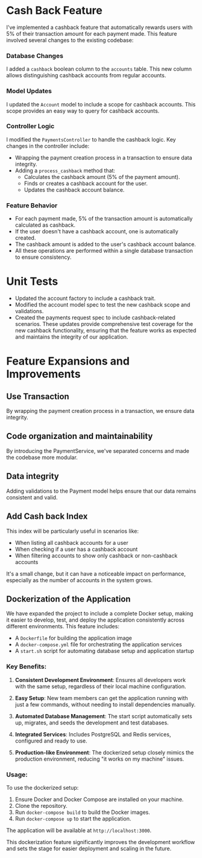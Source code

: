 # Cash Back Feature

I've implemented a cashback feature that automatically rewards users with 5% of their transaction amount for each payment made. This feature involved several changes to the existing codebase:

### Database Changes

I added a `cashback` boolean column to the `accounts` table. This new column allows distinguishing cashback accounts from regular accounts.

### Model Updates

I updated the `Account` model to include a scope for cashback accounts. This scope provides an easy way to query for cashback accounts.

### Controller Logic

I modified the `PaymentsController` to handle the cashback logic. Key changes in the controller include:
- Wrapping the payment creation process in a transaction to ensure data integrity.
- Adding a `process_cashback` method that:
  - Calculates the cashback amount (5% of the payment amount).
  - Finds or creates a cashback account for the user.
  - Updates the cashback account balance.

### Feature Behavior

- For each payment made, 5% of the transaction amount is automatically calculated as cashback.
- If the user doesn't have a cashback account, one is automatically created.
- The cashback amount is added to the user's cashback account balance.
- All these operations are performed within a single database transaction to ensure consistency.

# Unit Tests

- Updated the account factory to include a cashback trait.
- Modified the account model spec to test the new cashback scope and validations.
- Created the payments request spec to include cashback-related scenarios.
These updates provide comprehensive test coverage for the new cashback functionality, ensuring that the feature works as expected and maintains the integrity of our application.

# Feature Expansions and Improvements

## Use Transaction

By wrapping the payment creation process in a transaction, we ensure data integrity.

## Code organization and maintainability

 By introducing the PaymentService, we've separated concerns and made the codebase more modular.

 ## Data integrity

 Adding validations to the Payment model helps ensure that our data remains consistent and valid.

 ## Add Cash back Index

This index will be particularly useful in scenarios like:

- When listing all cashback accounts for a user
- When checking if a user has a cashback account
- When filtering accounts to show only cashback or non-cashback accounts

It's a small change, but it can have a noticeable impact on performance, especially as the number of accounts in the system grows.

## Dockerization of the Application

We have expanded the project to include a complete Docker setup, making it easier to develop, test, and deploy the application consistently across different environments. This feature includes:

- A `Dockerfile` for building the application image
- A `docker-compose.yml` file for orchestrating the application services
- A `start.sh` script for automating database setup and application startup

### Key Benefits:

1. **Consistent Development Environment**: Ensures all developers work with the same setup, regardless of their local machine configuration.

2. **Easy Setup**: New team members can get the application running with just a few commands, without needing to install dependencies manually.

3. **Automated Database Management**: The start script automatically sets up, migrates, and seeds the development and test databases.

4. **Integrated Services**: Includes PostgreSQL and Redis services, configured and ready to use.

5. **Production-like Environment**: The dockerized setup closely mimics the production environment, reducing "it works on my machine" issues.

### Usage:

To use the dockerized setup:

1. Ensure Docker and Docker Compose are installed on your machine.
2. Clone the repository.
3. Run `docker-compose build` to build the Docker images.
4. Run `docker-compose up` to start the application.

The application will be available at `http://localhost:3000`.

This dockerization feature significantly improves the development workflow and sets the stage for easier deployment and scaling in the future.
